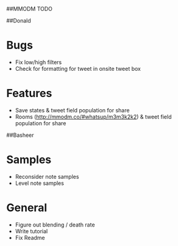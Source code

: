 ##MMODM TODO

##Donald

# Bugs
* Fix low/high filters
* Check for formatting for tweet in onsite tweet box

# Features
* Save states & tweet field population for share
* Rooms (http://mmodm.co/#whatsup/m3m3k2k2) & tweet field population for share


##Basheer

# Samples
* Reconsider note samples
* Level note samples

# General
* Figure out blending / death rate
* Write tutorial
* Fix Readme

<!--
# For later / future work
* Mixer you vs everyone?
* Sidechaining?
* Different decays for different notes?
* Align grid
* Private scratchpad
-->